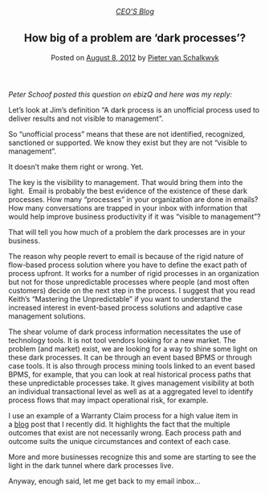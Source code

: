 
<article class="post-1569 post type-post status-publish format-standard has-post-thumbnail hentry category-pieter-blog tag-bpm tag-solutions" id="post-1569">
<div class="article-inner">
<header class="entry-header">
<div class="entry-header-text entry-header-text-top text-center">
<h6 class="entry-category is-xsmall"><a href="https://xmpro.com/category/blog/pieter-blog/" rel="category tag">CEO'S Blog</a></h6><h1 class="entry-title">How big of a problem are ‘dark processes’?</h1><div class="entry-divider is-divider small"></div>
<div class="entry-meta uppercase is-xsmall">
<span class="posted-on">Posted on <a href="https://xmpro.com/how-big-of-a-problem-are-dark-processes/" rel="bookmark"><time class="entry-date published" datetime="2012-08-08T06:14:30+00:00">August 8, 2012</time></a></span> <span class="byline">by <span class="meta-author vcard"><a class="url fn n" href="https://xmpro.com/author/pietervs/">Pieter van Schalkwyk</a></span></span> </div>
</div>
</header>
<div class="entry-content single-page">
<p><em>Peter Schoof posted this question on ebizQ and here was my reply:</em></p>
<p>Let’s look at Jim’s definition “A dark process is an unofficial process used to deliver results and not visible to management”.</p>
<p>So “unofficial process” means that these are not identified, recognized, sanctioned or supported. We know they exist but they are not “visible to management”.</p>
<p>It doesn’t make them right or wrong. Yet.</p>
<p>The key is the visibility to management. That would bring them into the light.  Email is probably the best evidence of the existence of these dark processes. How many “processes” in your organization are done in emails? How many conversations are trapped in your inbox with information that would help improve business productivity if it was “visible to management”?</p>
<p>That will tell you how much of a problem the dark processes are in your business.</p>
<p>The reason why people revert to email is because of the rigid nature of flow-based process solution where you have to define the exact path of process upfront. It works for a number of rigid processes in an organization but not for those unpredictable processes where people (and most often customers) decide on the next step in the process. I suggest that you read Keith’s “Mastering the Unpredictable” if you want to understand the increased interest in event-based process solutions and adaptive case management solutions.</p>
<p>The shear volume of dark process information necessitates the use of technology tools. It is not tool vendors looking for a new market. The problem (and market) exist, we are looking for a way to shine some light on these dark processes. It can be through an event based BPMS or through case tools. It is also through process mining tools linked to an event based BPMS, for example, that you can look at real historical process paths that these unpredictable processes take. It gives management visibility at both an individual transactional level as well as at a aggregated level to identify process flows that may impact operational risk, for example.</p>
<p>I use an example of a Warranty Claim process for a high value item in a <a href="https://xmpro.com/intelligent-business-operations-mobile-social-smart/">blog</a> post that I recently did. It highlights the fact that the multiple outcomes that exist are not necessarily wrong. Each process path and outcome suits the unique circumstances and context of each case.</p>
<p>More and more businesses recognize this and some are starting to see the light in the dark tunnel where dark processes live.</p>
<p>Anyway, enough said, let me get back to my email inbox…</p>
<div class="blog-share text-center"><div class="is-divider medium"></div><div class="social-icons share-icons share-row relative"><a aria-label="Share on WhatsApp" class="icon button circle is-outline tooltip whatsapp show-for-medium" data-action="share/whatsapp/share" href="whatsapp://send?text=How%20big%20of%20a%20problem%20are%20%E2%80%98dark%20processes%E2%80%99%3F - https://xmpro.com/how-big-of-a-problem-are-dark-processes/" title="Share on WhatsApp"><i class="icon-whatsapp"></i></a><a aria-label="Share on Facebook" class="icon button circle is-outline tooltip facebook" data-label="Facebook" href="https://www.facebook.com/sharer.php?u=https://xmpro.com/how-big-of-a-problem-are-dark-processes/" onclick="window.open(this.href,this.title,'width=500,height=500,top=300px,left=300px'); return false;" rel="noopener nofollow" target="_blank" title="Share on Facebook"><i class="icon-facebook"></i></a><a aria-label="Share on Twitter" class="icon button circle is-outline tooltip twitter" href="https://twitter.com/share?url=https://xmpro.com/how-big-of-a-problem-are-dark-processes/" onclick="window.open(this.href,this.title,'width=500,height=500,top=300px,left=300px'); return false;" rel="noopener nofollow" target="_blank" title="Share on Twitter"><i class="icon-twitter"></i></a><a aria-label="Email to a Friend" class="icon button circle is-outline tooltip email" href="/cdn-cgi/l/email-protection#b08fc3c5d2dad5d3c48df8dfc7958280d2d9d7958280dfd6958280d1958280c0c2dfd2dcd5dd958280d1c2d595828095f582958880958988d4d1c2db958280c0c2dfd3d5c3c3d5c395f5829588809589899583f696d2dfd4c98df3d8d5d3db958280c4d8d9c3958280dfc5c49583f1958280d8c4c4c0c39583f19582f69582f6c8ddc0c2df9ed3dfdd9582f6d8dfc79dd2d9d79ddfd69dd19dc0c2dfd2dcd5dd9dd1c2d59dd4d1c2db9dc0c2dfd3d5c3c3d5c39582f6" rel="nofollow" title="Email to a Friend"><i class="icon-envelop"></i></a><a aria-label="Pin on Pinterest" class="icon button circle is-outline tooltip pinterest" href="https://pinterest.com/pin/create/button?url=https://xmpro.com/how-big-of-a-problem-are-dark-processes/&amp;media=https://xmpro.com/wp-content/uploads/2020/04/Company-Profile.png&amp;description=How%20big%20of%20a%20problem%20are%20%E2%80%98dark%20processes%E2%80%99%3F" onclick="window.open(this.href,this.title,'width=500,height=500,top=300px,left=300px'); return false;" rel="noopener nofollow" target="_blank" title="Pin on Pinterest"><i class="icon-pinterest"></i></a><a aria-label="Share on LinkedIn" class="icon button circle is-outline tooltip linkedin" href="https://www.linkedin.com/shareArticle?mini=true&amp;url=https://xmpro.com/how-big-of-a-problem-are-dark-processes/&amp;title=How%20big%20of%20a%20problem%20are%20%E2%80%98dark%20processes%E2%80%99%3F" onclick="window.open(this.href,this.title,'width=500,height=500,top=300px,left=300px'); return false;" rel="noopener nofollow" target="_blank" title="Share on LinkedIn"><i class="icon-linkedin"></i></a></div></div></div>
<nav class="navigation-post" id="nav-below" role="navigation">
<div class="flex-row next-prev-nav bt bb">
<div class="flex-col flex-grow nav-prev text-left">

</div>

</div>
</nav>
</div>
</article>
<div class="comments-area" id="comments">
</div>
